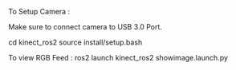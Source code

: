To Setup Camera : 

Make sure to connect camera to USB 3.0 Port.

cd kinect_ros2
source install/setup.bash

To view RGB Feed : 
ros2 launch kinect_ros2 showimage.launch.py
